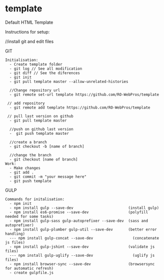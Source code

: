 # template
Default HTML Template

Instructions for setup:

  //install git and edit files

  GIT
  
    Initialisation:
      - Create template folder
      - git log // See all modification
      - git diff // See the diferences
      - git init
      - git pull template master --allow-unrelated-histories 
  
      //Change repository url
      - git remote set-url template https://github.com/RO-WebPros/template
     
     // add repository
      - git remote add template https://github.com/RO-WebPros/template  
     
     // pull last version on github
      - git pull template master
      
      //push on github last version
      -  git push template master
      
      //create a branch
      - git checkout -b [name of branch]
      
      //change the branch
      - git checkout [name of branch]
    Work:
      - Make changes
      - git add .
      - git commit -m "your message here"
      - git push template


  
  GULP
    
    Commands for initalisation:
      - npm init
      - npm install gulp --save-dev                         (install gulp)
      - npm install es6-promise --save-dev                  (polyfill needed for some tasks)
      - npm install gulp-sass gulp-autoprefixer --save-dev  (sass and autoprefixer)
      - npm install gulp-plumber gulp-util --save-dev       (better error handling)
      --- npm install gulp-concat --save-dev                  (concatenate js files)
      - npm install gulp-jshint --save-dev                  (validate js files)
      --- npm install gulp-uglify --save-dev                  (uglify js files)
      - npm install browser-sync --save-dev                 (browsersync for automatic refresh)
      - create gulpfile.js
    
